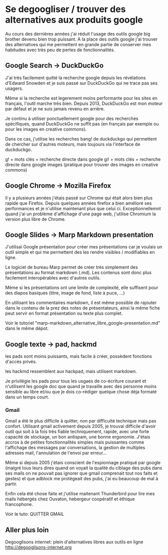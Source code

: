 <!--

---
title: Se degoogliser / trouver des alternatives aux produits google
description: Au cours des dernières années j'ai réduit l'usage des outils google big brother devenu bien trop puissant. A la place des outils google j'ai trouver des alternatives qui me permettent en grande partie de conserver mes habitudes avec très peu de pertes de fonctionnalités. 
image_url:
licence: CC-BY-SA 
---

-->


# Se degoogliser / trouver des alternatives aux produits google

Au cours des dernières années j'ai réduit l'usage des outils google big brother devenu bien trop puissant. A la place des outils google j'ai trouver des alternatives qui me permettent en grande partie de conserver mes habitudes avec très peu de pertes de fonctionnalités. 

## Google Search -> DuckDuckGo

J'ai très facilement quitté la recherche google depuis les révélations d'Edward Snowden et je suis passé sur DuckDuckGo qui ne trace pas ses usagers.

Même si la recherche est legerement moins performante pour les sites en français, l'outil marche très bien. Depuis 2013, DuckDuckGo est mon moteur par défaut et je ne suis jamais revenu en arrière.

Je continu à utiliser ponctuellement google pour des recherches spécifiques, quand DuckDuckGo ne suffit pas (en français par exemple ou pour les images en creative commons).

Dans ce cas, j'utilise les recherches bang! de duckduckgo qui permettent de chercher sur d'autres moteurs, mais toujours via l'interface de duckduckgo.

g! + mots clés = recherche directe dans google
gi! + mots clés = recherche directe dans google images (pratique pour trouver des images en creative commons)

## Google Chrome -> Mozilla Firefox

Il y a plusieurs années j'étais passé sur Chrome qui était alors bien plus rapide que Firefox. Depuis quelques années firefox a bien amélioré ses performances et je n'utilise maintenant plus que celui ci. Exceptionnellemnt quand j'ai un problème d'affichage d'une page web, j'utilise Chromium la version plus libre de Chrome.

## Google Slides -> Marp Markdown presentation

J'utilisai Google présentation pour créer mes présentations car je voulais un outil simple et qui me permettent des les rendre visibles / modifiables en ligne.

Le logiciel de bureau Marp permet de créer très simplement des présentations au format markdown (.md). Les contenus sont donc plus facilement interopérables avec d'autres outils.

Même si les présentations ont une limite de complexité, elle suffisent pour des diapos basiques (titre, image de fond, liste à puce, ...)

En utilisant les commentaires markdown, il est même possible de rajouter dans le contenu de la prez des notes de présentateurs, ainsi la même fiche peut servir en format présentation ou texte plus complet.

Voir le tutoriel "marp-markdown_alternative_libre_google-presentation.md" dans le même dépot.

## Google texte -> pad, hackmd

les pads sont moins puissants, mais facile à créer, possèdent fonctions d'accès privés.

les hackmd ressemblent aux hackpad, mais utilisent markdown.

Je privilégie les pads pour tous les usgaes de co-écriture courant et n'utilisent les google doc que quand je travaille avec des personne moins sensible au libre et/ou que je dois co-rédiger quelque chose déja formaté dans un temps court.

### Gmail

Gmail a été le plus difficile à quitter, non par difficulté technique mais pas confort. Utilisant gmail activement depuis 2005, je trouvai difficile d'avoir outil qui soit à la fois très fiable techniquement, rapide, avec une forte capacité de stockage, un bon antispam, une bonne ergonomie. J'étais accros à de petites fonctionnalités simples mais puissantes comme l'affichage des messages par conversations, la gestion de multiples adresses mail, l'annulation de l'envoi par erreur...

Même si depuis 2005 j'étais conscient de l'espionnage pratiqué par google (malgré tous leurs dires quand on voyait la qualité du ciblage des pubs dans ses mails on ne pouvait pas ignorer que gmail comprenait tout nos faits et gestes) et que adblock me protégeait des pubs, j'ai eu beaucoup de mal à partir.

Enfin cela été chose faite et j'utilise maitenant Thunderbird pour lire mes mails hébergés chez Ouvaton, hebergeur coopératif et éthique francophone.

Voir le tuto: QUITTER GMAIL 


## Aller plus loin

Degooglisons internet: plein d'alternatives libres aux outils en ligne
http://degooglisons-internet.org
